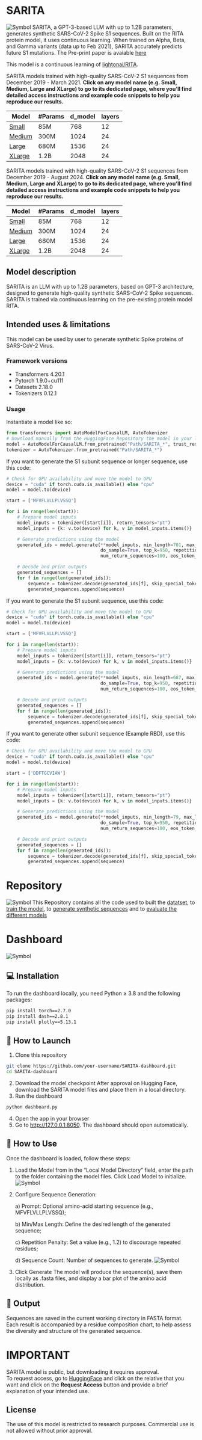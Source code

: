 # SARITA
![Symbol](Symbol.png)
SARITA, a GPT-3-based LLM with up to 1.2B parameters, generates synthetic SARS-CoV-2 Spike S1 sequences. Built on the RITA protein model, it uses continuous learning. When trained on Alpha, Beta, and Gamma variants (data up to Feb 2021), SARITA accurately predicts future S1 mutations. The Pre-print paper is avaiable [here](https://www.biorxiv.org/content/10.1101/2024.12.10.627777v1)

This model is a continuous learning of [lightonai/RITA](https://huggingface.co/lightonai).

SARITA models trained with high-quality SARS-CoV-2 S1 sequences from December 2019 - March 2021. **Click on any model name (e.g. Small, Medium, Large and XLarge) to go to its dedicated page, where you’ll find detailed access instructions and example code snippets to help you reproduce our results.**

Model | #Params | d_model | layers 
--- | --- | --- | --- | 
[Small](https://huggingface.co/SimoRancati/SARITA_S) | 85M  | 768 | 12 
[Medium](https://huggingface.co/SimoRancati/SARITA_M) | 300M | 1024 | 24 
[Large](https://huggingface.co/SimoRancati/SARITA_L)| 680M | 1536 | 24 
[XLarge](https://huggingface.co/SimoRancati/SARITA_XL)| 1.2B | 2048 | 24 


SARITA models trained with high-quality SARS-CoV-2 S1 sequences from December 2019 - August 2024. **Click on any model name (e.g. Small, Medium, Large and XLarge) to go to its dedicated page, where you’ll find detailed access instructions and example code snippets to help you reproduce our results.**

Model | #Params | d_model | layers 
--- | --- | --- | --- | 
[Small](https://huggingface.co/SimoRancati/SARITA_S.0.1) | 85M  | 768 | 12 
[Medium](https://huggingface.co/SimoRancati/SARITA_M.0.1) | 300M | 1024 | 24 
[Large](https://huggingface.co/SimoRancati/SARITA_L.0.1)| 680M | 1536 | 24 
[XLarge](https://huggingface.co/SimoRancati/SARITA_XL.0.1)| 1.2B | 2048 | 24 


## Model description

SARITA is an LLM with up to 1.2B parameters, based on GPT-3 architecture, designed to generate high-quality synthetic SARS-CoV-2 Spike sequences. 
SARITA is trained via continuous learning on the pre-existing protein model RITA.

## Intended uses & limitations

This model can be used by user to generate synthetic Spike proteins of SARS-CoV-2 Virus. 

### Framework versions

- Transformers 4.20.1
- Pytorch 1.9.0+cu111
- Datasets 2.18.0
- Tokenizers 0.12.1


### Usage 
Instantiate a model like so:
``` python
from transformers import AutoModelForCausalLM, AutoTokenizer
# Download manually from the HuggingFace Repository the model in your local environment
model = AutoModelForCausalLM.from_pretrained("Path/SARITA_*", trust_remote_code=True)
tokenizer = AutoTokenizer.from_pretrained("Path/SARITA_*")
```
If you want to generate the S1 subunit sequence or longer sequence, use this code:
``` python
# Check for GPU availability and move the model to GPU
device = "cuda" if torch.cuda.is_available() else "cpu"
model = model.to(device)

start = ['MFVFLVLLPLVSSQ']

for i in range(len(start)):
    # Prepare model inputs
    model_inputs = tokenizer([start[i]], return_tensors="pt")
    model_inputs = {k: v.to(device) for k, v in model_inputs.items()}

    # Generate predictions using the model
    generated_ids = model.generate(**model_inputs, min_length=701, max_length=701,
                                   do_sample=True, top_k=950, repetition_penalty=1.2,
                                   num_return_sequences=100, eos_token_id=2, truncation=True)

    # Decode and print outputs
    generated_sequences = []
    for f in range(len(generated_ids)):
        sequence = tokenizer.decode(generated_ids[f], skip_special_tokens=True).replace(' ', '')
        generated_sequences.append(sequence)
```
If you want to generate the S1 subunit sequence, use this code:
``` python
# Check for GPU availability and move the model to GPU
device = "cuda" if torch.cuda.is_available() else "cpu"
model = model.to(device)

start = ['MFVFLVLLPLVSSQ']

for i in range(len(start)):
    # Prepare model inputs
    model_inputs = tokenizer([start[i]], return_tensors="pt")
    model_inputs = {k: v.to(device) for k, v in model_inputs.items()}

    # Generate predictions using the model
    generated_ids = model.generate(**model_inputs, min_length=687, max_length=687,
                                   do_sample=True, top_k=950, repetition_penalty=1.2,
                                   num_return_sequences=100, eos_token_id=2, truncation=True)

    # Decode and print outputs
    generated_sequences = []
    for f in range(len(generated_ids)):
        sequence = tokenizer.decode(generated_ids[f], skip_special_tokens=True).replace(' ', '')
        generated_sequences.append(sequence)
```
If you want to generate other subunit sequence (Example RBD), use this code:
``` python
# Check for GPU availability and move the model to GPU
device = "cuda" if torch.cuda.is_available() else "cpu"
model = model.to(device)

start = ['DDFTGCVIAW']

for i in range(len(start)):
    # Prepare model inputs
    model_inputs = tokenizer([start[i]], return_tensors="pt")
    model_inputs = {k: v.to(device) for k, v in model_inputs.items()}

    # Generate predictions using the model
    generated_ids = model.generate(**model_inputs, min_length=79, max_length=79,
                                   do_sample=True, top_k=950, repetition_penalty=1.2,
                                   num_return_sequences=100, eos_token_id=2, truncation=True)

    # Decode and print outputs
    generated_sequences = []
    for f in range(len(generated_ids)):
        sequence = tokenizer.decode(generated_ids[f], skip_special_tokens=True).replace(' ', '')
        generated_sequences.append(sequence)
```
# Repository
![Symbol](PipeLineCodici.png)
This Repository contains all the code used to built the [datatset](/Dataset), to [train the model](/Training), to [generate synthetic sequences](/Generation) and to [evaluate the different models](/Evaluation)

# Dashboard
![Symbol](Dashboard.png)

## 💻 Installation

To run the dashboard locally, you need Python ≥ 3.8 and the following packages:

```bash
pip install torch==2.7.0
pip install dash==2.8.1
pip install plotly==5.13.1
```
## 🚀 How to Launch

1. Clone this repository
```bash
git clone https://github.com/your-username/SARITA-dashboard.git
cd SARITA-dashboard
```
2. Download the model checkpoint
    After approval on Hugging Face, download the SARITA model files and place them in a local directory.
3. Run the dashboard
```bash
python dashboard.py
```
4. Open the app in your browser
5. Go to http://127.0.0.1:8050. The dashboard should open automatically.

## 🧪 How to Use

Once the dashboard is loaded, follow these steps:

1. Load the Model from  in the “Local Model Directory” field, enter the path to the folder containing the model files. Click Load Model to initialize. ![Symbol](Loadmodel.png)
2. Configure Sequence Generation:

    a) Prompt: Optional amino-acid starting sequence (e.g., MFVFLVLLPLVSSQ);
   
    b) Min/Max Length: Define the desired length of the generated sequence;
   
    c) Repetition Penalty: Set a value (e.g., 1.2) to discourage repeated residues;
   
    d) Sequence Count: Number of sequences to generate. ![Symbol](Parameters.png)
3. Click Generate
    The model will produce the sequence(s), save them locally as .fasta files, and display a bar plot of the amino acid distribution.
## 📂 Output
Sequences are saved in the current working directory in FASTA format. Each result is accompanied by a residue composition chart, to help assess the diversity and structure of the generated sequence.

# IMPORTANT 
SARITA model is public, but downloading it requires approval.  
To request access, go to [HuggingFace](https://huggingface.co/SimoRancati/SARITA) and click on the relative that you want and click on the **Request Access** button and provide a brief explanation of your intended use.

## License
The use of this model is restricted to research purposes. Commercial use is not allowed without prior approval.
